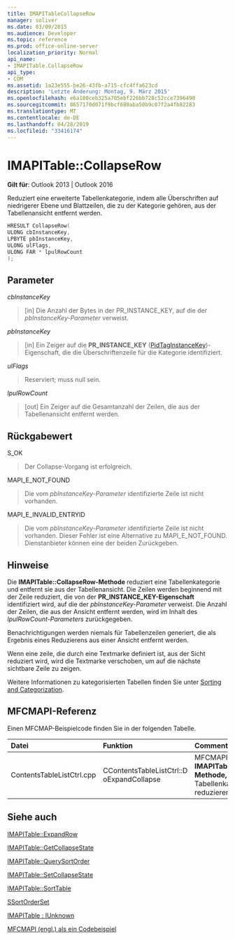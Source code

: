 ```yaml
---
title: IMAPITableCollapseRow
manager: soliver
ms.date: 03/09/2015
ms.audience: Developer
ms.topic: reference
ms.prod: office-online-server
localization_priority: Normal
api_name:
- IMAPITable.CollapseRow
api_type:
- COM
ms.assetid: 1a23e555-be26-43fb-a715-cfc4ffa623cd
description: 'Letzte Änderung: Montag, 9. März 2015'
ms.openlocfilehash: e6a180ceb325a705ebf226bb728c52cce7396490
ms.sourcegitcommit: 8657170d071f9bcf680aba50b9c07f2a4fb82283
ms.translationtype: MT
ms.contentlocale: de-DE
ms.lasthandoff: 04/28/2019
ms.locfileid: "33416174"
---
```

# <a name="imapitablecollapserow"></a>IMAPITable::CollapseRow

  
  
**Gilt für**: Outlook 2013 | Outlook 2016 
  
Reduziert eine erweiterte Tabellenkategorie, indem alle Überschriften auf niedrigerer Ebene und Blattzeilen, die zu der Kategorie gehören, aus der Tabellenansicht entfernt werden.
  
```cpp
HRESULT CollapseRow(
ULONG cbInstanceKey,
LPBYTE pbInstanceKey,
ULONG ulFlags,
ULONG FAR * lpulRowCount
);
```

## <a name="parameters"></a>Parameter

 _cbInstanceKey_
  
> [in] Die Anzahl der Bytes in der PR_INSTANCE_KEY, auf die der  _pbInstanceKey-Parameter_ verweist. 
    
 _pbInstanceKey_
  
> [in] Ein Zeiger auf die **PR_INSTANCE_KEY** ([PidTagInstanceKey](pidtaginstancekey-canonical-property.md))-Eigenschaft, die die Überschriftenzeile für die Kategorie identifiziert. 
    
 _ulFlags_
  
> Reserviert; muss null sein.
    
 _lpulRowCount_
  
> [out] Ein Zeiger auf die Gesamtanzahl der Zeilen, die aus der Tabellenansicht entfernt werden.
    
## <a name="return-value"></a>Rückgabewert

S_OK 
  
> Der Collapse-Vorgang ist erfolgreich.
    
MAPI_E_NOT_FOUND 
  
> Die vom  _pbInstanceKey-Parameter_ identifizierte Zeile ist nicht vorhanden. 
    
MAPI_E_INVALID_ENTRYID 
  
> Die vom  _pbInstanceKey-Parameter_ identifizierte Zeile ist nicht vorhanden. Dieser Fehler ist eine Alternative zu MAPI_E_NOT_FOUND. Dienstanbieter können eine der beiden Zurückgeben. 
    
## <a name="remarks"></a>Hinweise

Die **IMAPITable::CollapseRow-Methode** reduziert eine Tabellenkategorie und entfernt sie aus der Tabellenansicht. Die Zeilen werden beginnend mit der Zeile reduziert, die von der **PR_INSTANCE_KEY-Eigenschaft** identifiziert wird, auf die der  _pbInstanceKey-Parameter_ verweist. Die Anzahl der Zeilen, die aus der Ansicht entfernt werden, wird im Inhalt des  _lpulRowCount-Parameters_ zurückgegeben. 
  
Benachrichtigungen werden niemals für Tabellenzeilen generiert, die als Ergebnis eines Reduzierens aus einer Ansicht entfernt werden. 
  
Wenn eine zeile, die durch eine Textmarke definiert ist, aus der Sicht reduziert wird, wird die Textmarke verschoben, um auf die nächste sichtbare Zeile zu zeigen. 
  
Weitere Informationen zu kategorisierten Tabellen finden Sie unter [Sorting and Categorization](sorting-and-categorization.md).
  
## <a name="mfcmapi-reference"></a>MFCMAPI-Referenz

Einen MFCMAP-Beispielcode finden Sie in der folgenden Tabelle.
  
|**Datei**|**Funktion**|**Comment**|
|:-----|:-----|:-----|
|ContentsTableListCtrl.cpp  <br/> |CContentsTableListCtrl::D oExpandCollapse  <br/> |MFCMAPI verwendet die **IMAPITable::CollapseRow-Methode,** um eine Tabellenkategorie zu reduzieren.  <br/> |
   
## <a name="see-also"></a>Siehe auch



[IMAPITable::ExpandRow](imapitable-expandrow.md)
  
[IMAPITable::GetCollapseState](imapitable-getcollapsestate.md)
  
[IMAPITable::QuerySortOrder](imapitable-querysortorder.md)
  
[IMAPITable::SetCollapseState](imapitable-setcollapsestate.md)
  
[IMAPITable::SortTable](imapitable-sorttable.md)
  
[SSortOrderSet](ssortorderset.md)
  
[IMAPITable : IUnknown](imapitableiunknown.md)


[MFCMAPI (engl.) als ein Codebeispiel](mfcmapi-as-a-code-sample.md)

